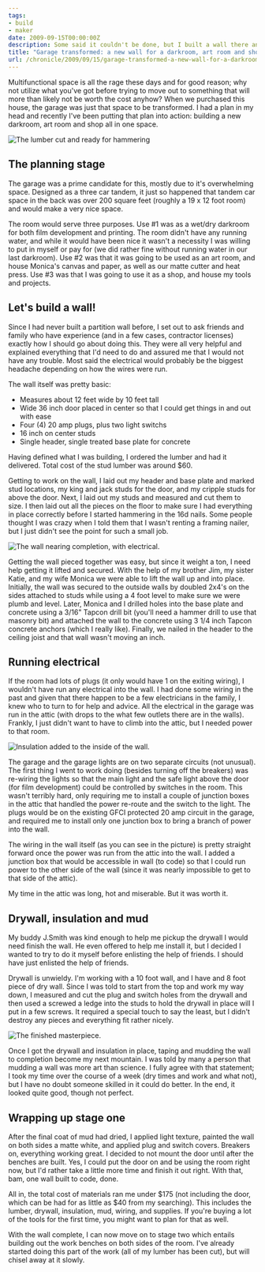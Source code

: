 ```yaml
---
tags:
- build
- maker
date: 2009-09-15T00:00:00Z
description: Some said it couldn't be done, but I built a wall there anyhow.
title: "Garage transformed: a new wall for a darkroom, art room and shop"
url: /chronicle/2009/09/15/garage-transformed-a-new-wall-for-a-darkroom-art-room-and-shop/
---
```


Multifunctional space is all the rage these days and for good reason; why not utilize what you've got before trying to move out to something that will more than likely not be worth the cost anyhow?  When we purchased this house, the garage was just that space to be transformed.  I had a plan in my head and recently I've been putting that plan into action: building a new darkroom, art room and shop all in one space.

<img src="https://storage.googleapis.com/jdr-public-imgs/blog-archive/2009/09/wall-step1.jpg" alt="The lumber cut and ready for hammering" title="The lumber cut and ready for hammering">

## The planning stage
The garage was a prime candidate for this, mostly due to it's overwhelming space.  Designed as a three car tandem, it just so happened that tandem car space in the back was over 200 square feet (roughly a 19 x 12 foot room) and would make a very nice space.

The room would serve three purposes. Use #1 was as a wet/dry darkroom for both film development and printing.  The room didn't have any running water, and while it would have been nice it wasn't a necessity I was willing to put in myself or pay for (we did rather fine without running water in our last darkroom).  Use #2 was that it was going to be used as an art room, and house Monica's canvas and paper, as well as our matte cutter and heat press.  Use #3 was that I was going to use it as a shop, and house my tools and projects.

## Let's build a wall!
Since I had never built a partition wall before, I set out to ask friends and family who have experience (and in a few cases, contractor licenses) exactly how I should go about doing this.  They were all very helpful and explained everything that I'd need to do and assured me that I would not have any trouble.  Most said the electrical would probably be the biggest headache depending on how the wires were run.

The wall itself was pretty basic:

* Measures about 12 feet wide by 10 feet tall
* Wide 36 inch door placed in center so that I could get things in and out with ease
* Four (4) 20 amp plugs, plus two light switchs
* 16 inch on center studs
* Single header, single treated base plate for concrete

Having defined what I was building, I ordered the lumber and had it delivered.  Total cost of the stud lumber was around $60.

Getting to work on the wall, I laid out my header and base plate and marked stud locations, my king and jack studs for the door, and my cripple studs for above the door. Next, I laid out my studs and measured and cut them to size.  I then laid out all the pieces on the floor to make sure I had everything in place correctly before I started hammering in the 16d nails.  Some people thought I was crazy when I told them that I wasn't renting a framing nailer, but I just didn't see the point for such a small job.

<img src="https://storage.googleapis.com/jdr-public-imgs/blog-archive/2009/09/wall-step2.jpg" alt="The wall nearing completion, with electrical." title="The wall nearing completion, with electrical.">

Getting the wall pieced together was easy, but since it weight a ton, I need help getting it lifted and secured.  With the help of my brother Jim, my sister Katie, and my wife Monica we were able to lift the wall up and into place.  Initially, the wall was secured to the outside walls by doubled 2x4's on the sides attached to studs while using a 4 foot level to make sure we were plumb and level.  Later, Monica and I drilled holes into the base plate and concrete using a 3/16" Tapcon drill bit (you'll need a hammer drill to use that masonry bit) and attached the wall to the concrete using 3 1/4 inch Tapcon concrete anchors (which I really like).  Finally, we nailed in the header to the ceiling joist and that wall wasn't moving an inch.

## Running electrical
If the room had lots of plugs (it only would have 1 on the exiting wiring), I wouldn't have run any electrical into the wall. I had done some wiring in the past and given that there happen to be a few electricians in the family, I knew who to turn to for help and advice.  All the electrical in the garage was run in the attic (with drops to the what few outlets there are in the walls). Frankly, I just didn't want to have to climb into the attic, but I needed power to that room.

<img src="https://storage.googleapis.com/jdr-public-imgs/blog-archive/2009/09/wall-step3.jpg" alt="Insulation added to the inside of the wall." title="Insulation added to the inside of the wall.">

The garage and the garage lights are on two separate circuits (not unusual).  The first thing I went to work doing (besides turning off the breakers) was re-wiring the lights so that the main light and the safe light above the door (for film development) could be controlled by switches in the room.  This wasn't terribly hard, only requiring me to install a couple of junction boxes in the attic that handled the power re-route and the switch to the light.  The plugs would be on the existing GFCI protected 20 amp circuit in the garage, and required me to install only one junction box to bring a branch of power into the wall.

The wiring in the wall itself (as you can see in the picture) is pretty straight forward once the power was run from the attic into the wall.  I added a junction box that would be accessible in wall (to code) so that I could run power to the other side of the wall (since it was nearly impossible to get to that side of the attic).

My time in the attic was long, hot and miserable. But it was worth it.

## Drywall, insulation and mud
My buddy J.Smith was kind enough to help me pickup the drywall I would need finish the wall.  He even offered to help me install it, but I decided I wanted to try to do it myself before enlisting the help of friends.  I should have just enlisted the help of friends.

Drywall is unwieldy.  I'm working with a 10 foot wall, and I have and 8 foot piece of dry wall.  Since I was told to start from the top and work my way down, I measured and cut the plug and switch holes from the drywall and then used a screwed a ledge into the studs to hold the drywall in place will I put in a few screws.  It required a special touch to say the least, but I didn't destroy any pieces and everything fit rather nicely.

<img src="https://storage.googleapis.com/jdr-public-imgs/blog-archive/2009/09/wall-step4.jpg" alt="The finished masterpiece.">

Once I got the drywall and insulation in place, taping and mudding the wall to completion become my next mountain.  I was told by many a person that mudding a wall was more art than science.  I fully agree with that statement; I took my time over the course of a week (dry times and work and what not), but I have no doubt someone skilled in it could do better.  In the end, it looked quite good, though not perfect.

## Wrapping up stage one
After the final coat of mud had dried, I applied light texture, painted the wall on both sides a matte white, and applied plug and switch covers.  Breakers on, everything working great.  I decided to not mount the door until after the benches are built. Yes, I could put the door on and be using the room right now, but I'd rather take a little more time and finish it out right. With that, bam, one wall built to code, done.

All in, the total cost of materials ran me under $175 (not including the door, which can be had for as little as $40 from my searching). This includes the lumber, drywall, insulation, mud, wiring, and supplies. If you're buying a lot of the tools for the first time, you might want to plan for that as well.

With the wall complete, I can now move on to stage two which entails building out the work benches on both sides of the room. I've already started doing this part of the work (all of my lumber has been cut), but will chisel away at it slowly.
